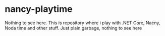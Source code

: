# nancy-playtime
Nothing to see here. This is repository where i play with .NET Core, Nacny, Noda time and other stuff. Just plain garbage, nothing to see here
